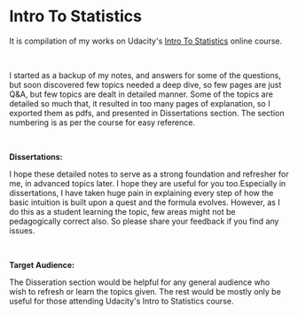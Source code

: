 # Intro To Statistics

It is compilation of my works on Udacity's [Intro To Statistics](https://classroom.udacity.com/courses/st101) online course.  

<br>

I started as a backup of my notes, and answers for some of the questions, but soon discovered few topics needed a deep dive, so few pages are just Q&A, but few topics are dealt in detailed manner. Some of the topics are detailed so much that, it resulted in too many pages of explanation, so I exported them as pdfs, and presented in Dissertations section.  The section numbering is as per the course for easy reference.  

<br>

**Dissertations:**  

I hope these detailed notes to serve as a strong foundation and refresher for me, in advanced topics later. I hope they are useful for you too.Especially in dissertations, I have taken huge pain in explaining every step of how the basic intuition is built upon a quest and the formula evolves. However, as I do this as a student learning the topic, few areas might not be pedagogically correct also. So please share your feedback if you find any issues. 

<br>  

**Target Audience:**  

The Disseration section would be helpful for any general audience who wish to refresh or learn the topics given. The rest would be mostly only be useful for those attending Udacity's Intro to Statistics course. 